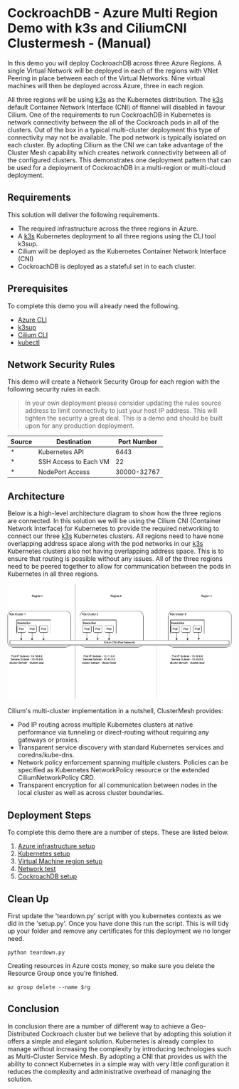 
# CockroachDB - Azure Multi Region Demo with k3s and CiliumCNI Clustermesh - (Manual)

In this demo you will deploy CockroachDB across three Azure Regions. A single Virtual Network will be deployed in each of the regions with VNet Peering in place between each of the Virtual Networks. Nine virtual machines will then be deployed across Azure, three in each region.

All three regions will be using [k3s](https://k3s.io/) as the Kubernetes distribution. The [k3s](https://k3s.io/) default Container Network Interface (CNI) of flannel will disabled in favour Cilium. One of the requirements to run CockroachDB in Kubernetes is network connectivity between the all of the Cockroach pods in all of the clusters. Out of the box in a typical multi-cluster deployment this type of connectivity may not be available. The pod network is typically isolated on each cluster. By adopting Cilium as the CNI we can take advantage of the Cluster Mesh capability which creates network connectivity between all of the configured clusters. This demonstrates one deployment pattern that can be used for a deployment of CockroachDB in a multi-region or multi-cloud deployment.

## Requirements

This solution will deliver the following requirements.

- The required infrastructure across the three regions in Azure.
- A [k3s](https://k3s.io/) Kubernetes deployment to all three regions using the CLI tool k3sup.
- Cilium will be deployed as the Kubernetes Container Network Interface (CNI)
- CockroachDB is deployed as a stateful set in to each cluster.

## Prerequisites 

To complete this demo you will already need the following.

- [Azure CLI](https://docs.microsoft.com/en-us/cli/azure/install-azure-cli)
- [k3sup](https://github.com/alexellis/k3sup)
- [Cilium CLI](https://docs.cilium.io/en/stable/gettingstarted/k8s-install-default/)
- [kubectl](https://kubernetes.io/docs/tasks/tools/install-kubectl-linux/)

## Network Security Rules

This demo will create a Network Security Group for each region with the following security rules in each. 

> In your own deployment please consider updating the rules source address to limit connectivity to just your host IP address. This will tighten the security a great deal. This is a demo and should be built upon for any production deployment.

|Source|Destination|Port Number|
|------|-----------|-----------|
|*|Kubernetes API|6443|
|*|SSH Access to Each VM|22|
|*|NodePort Access|30000-32767|

## Architecture

Below is a high-level architecture diagram to show how the three regions are connected. In this solution we will be using the Cilium CNI (Container Network Interface) for Kubernetes to provide the required networking to connect our three [k3s](https://k3s.io/) Kubernetes clusters. All regions need to have none overlapping address space along with the pod networks in our [k3s](https://k3s.io/) Kubernetes clusters also not having overlapping address space. This is to ensure that routing is possible without any issues. All of the three regions need to be peered together to allow for communication between the pods in Kubernetes in all three regions.


![Architecture Diagram](crdb-cilium-architecture.png)

Cilium's multi-cluster implementation in a nutshell, ClusterMesh provides:
- Pod IP routing across multiple Kubernetes clusters at native performance via tunneling or direct-routing without requiring any gateways or proxies.
- Transparent service discovery with standard Kubernetes services and coredns/kube-dns.
- Network policy enforcement spanning multiple clusters. Policies can be specified as Kubernetes NetworkPolicy resource or the extended CiliumNetworkPolicy CRD.
- Transparent encryption for all communication between nodes in the local cluster as well as across cluster boundaries.

## Deployment Steps

To complete this demo there are a number of steps. These are listed below.

1. [Azure infrastructure setup](azure-infra-setup.md)
1. [Kubernetes setup](kubernetes-setup.md)
1. [Virtual Machine region setup](mv-setup.md)
1. [Network test](network-test.md)
1. [CockroachDB setup](cockroach-setup.md)

## Clean Up

First update the 'teardown.py' script with you kubernetes contexts as we did in the 'setup.py'. Once you have done this run the script. This  is will tidy up your folder and remove any certificates for this deployment we no longer need.

```
python teardown.py
```

Creating resources in Azure costs money, so make sure you delete the Resource Group once you’re finished.

```
az group delete --name $rg
```
## Conclusion

In conclusion there are a number of different way to achieve a Geo-Distributed Cockroach cluster but we believe that by adopting this solution it offers a simple and elegant solution. Kubernetes is already complex to manage without increasing the complexity by introducing technologies such as Multi-Cluster Service Mesh. By adopting a CNI that provides us with the ability to connect Kubernetes in a simple way with very little configuration it reduces the complexity and administrative overhead of managing the solution.

